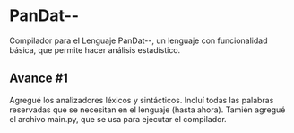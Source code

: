 # PanDat--
Compilador para el Lenguaje PanDat--, un lenguaje con funcionalidad básica, que permite hacer análisis estadístico.
## Avance #1
Agregué los analizadores léxicos y sintácticos. Incluí todas las palabras reservadas que se necesitan en el lenguaje (hasta ahora). Tamién agregué el archivo main.py, que se usa para ejecutar el compilador.